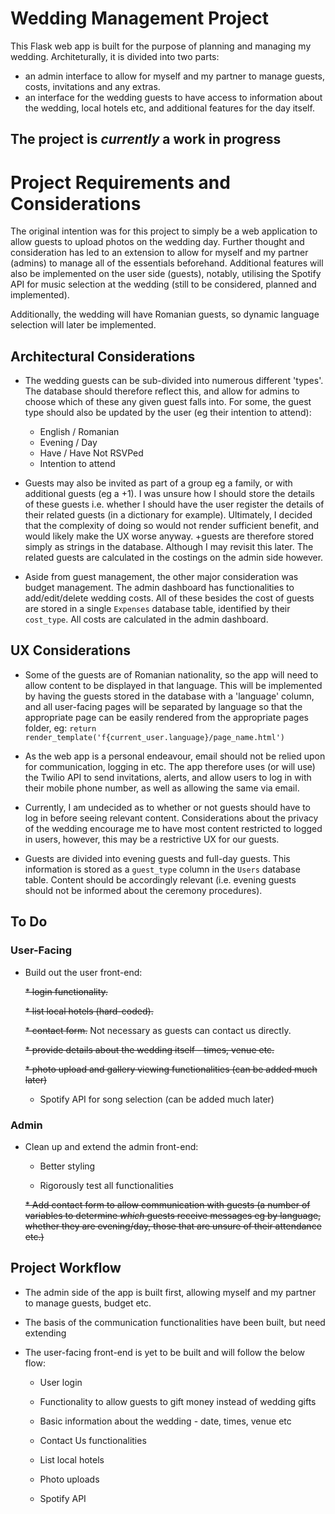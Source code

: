 # Wedding Management Project

This Flask web app is built for the purpose of planning and managing my wedding.
Architeturally, it is divided into two parts:
* an admin interface to allow for myself and my partner to manage guests, costs, invitations and any extras.
* an interface for the wedding guests to have access to information about the wedding, local hotels etc, and additional features for the day itself.


## The project is *currently* a work in progress


# Project Requirements and Considerations

The original intention was for this project to simply be a web application to allow guests to upload photos on the wedding day. Further thought and consideration has led to an extension to allow for myself and my partner (admins) to manage all of the essentials beforehand. Additional features will also be implemented on the user side (guests), notably, utilising the Spotify API for music selection at the wedding (still to be considered, planned and implemented).

Additionally, the wedding will have Romanian guests, so dynamic language selection will later be implemented.


## Architectural Considerations

* The wedding guests can be sub-divided into numerous different 'types'. The database should therefore reflect this, and allow for admins to choose which of these any given guest falls into. For some, the guest type should also be updated by the user (eg their intention to attend):
    * English / Romanian
    * Evening / Day
    * Have / Have Not RSVPed
    * Intention to attend

* Guests may also be invited as part of a group eg a family, or with additional guests (eg a +1). I was unsure how I should store the details of these guests i.e. whether I should have the user register the details of their related guests (in a dictionary for example). Ultimately, I decided that the complexity of doing so would not render sufficient benefit, and would likely make the UX worse anyway. +guests are therefore stored simply as strings in the database. Although I may revisit this later. The related guests are calculated in the costings on the admin side however.

* Aside from guest management, the other major consideration was budget management. The admin dashboard has functionalities to add/edit/delete wedding costs. All of these besides the cost of guests are stored in a single `Expenses` database table, identified by their `cost_type`. All costs are calculated in the admin dashboard.


## UX Considerations

* Some of the guests are of Romanian nationality, so the app will need to allow content to be displayed in that language. This will be implemented by having the guests stored in the database with a 'language' column, and all user-facing pages will be separated by language so that the appropriate page can be easily rendered from the appropriate pages folder, eg: `return render_template('f{current_user.language}/page_name.html')`

* As the web app is a personal endeavour, email should not be relied upon for communication, logging in etc. The app therefore uses (or will use) the Twilio API to send invitations, alerts, and allow users to log in with their mobile phone number, as well as allowing the same via email.

* Currently, I am undecided as to whether or not guests should have to log in before seeing relevant content. Considerations about the privacy of the wedding encourage me to have most content restricted to logged in users, however, this may be a restrictive UX for our guests.

* Guests are divided into evening guests and full-day guests. This information is stored as a `guest_type` column in the `Users` database table. Content should be accordingly relevant (i.e. evening guests should not be informed about the ceremony procedures).


## To Do

### User-Facing

*  Build out the user front-end:

    ~~* login functionality.~~

    ~~* list local hotels (hard-coded).~~

    ~~* contact form.~~ Not necessary as guests can contact us directly.

    ~~* provide details about the wedding itself - times, venue etc.~~

    ~~* photo upload and gallery viewing functionalities (can be added much later)~~

    * Spotify API for song selection (can be added much later)


### Admin

* Clean up and extend the admin front-end:

    * Better styling

    * Rigorously test all functionalities

    ~~* Add contact form to allow communication with guests (a number of variables to determine *which* guests receive messages eg by language, whether they are evening/day, those that are unsure of their attendance etc.)~~


## Project Workflow


* The admin side of the app is built first, allowing myself and my partner to manage guests, budget etc.

* The basis of the communication functionalities have been built, but need extending

* The user-facing front-end is yet to be built and will follow the below flow:

    * User login

    * Functionality to allow guests to gift money instead of wedding gifts

    * Basic information about the wedding - date, times, venue etc

    * Contact Us functionalities

    * List local hotels

    * Photo uploads

    * Spotify API

